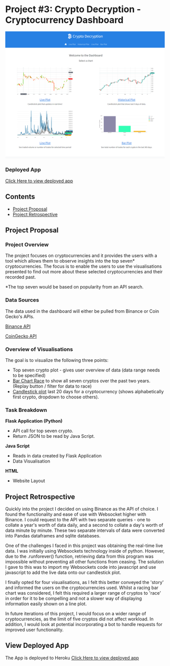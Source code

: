 ﻿# Project #3: Crypto Decryption - Cryptocurrency Dashboard

<img src="static/images/preview.png" width="600">

### Deployed App
[Click Here to view deployed app](https://crypto-decryption-project3.herokuapp.com/)
 
 ## Contents

* [Project Proposal](#project_header)
* [Project Retrospective](#project_retrospective)


## <a id="project_header"></a>Project Proposal

### Project Overview

The project focuses on cryptocurrencies and it provides the users with a tool which allows them to observe insights into the top seven* cryptocurrencies. 
The focus is to enable the users to use the visualisations presented to find out more about these selected cryptocurrencies and their recorded past. 

*The top seven would be based on popularity from an API search. 


### Data Sources

The data used in the dashboard will either be pulled from Binance or Coin Gecko's APIs.

[Binance API](https://binance-docs.github.io/apidocs/spot/en/#general-info)

[CoinGecko API](https://www.coingecko.com/en/api)


### Overview of Visualisations 

The goal is to visualize the following three points: 

* Top seven crypto plot - gives user overview of data (data range needs to be specified)
* [Bar Chart Race](https://observablehq.com/@d3/bar-chart-race) to show all seven cryptos over the past two years. (Replay button / filter for data to race) 
* [Candlestick plot](https://www.amcharts.com/demos/stock-chart-candlesticks) last 20 days for a cryptocurrency (shows alphabetically first crypto, dropdown to choose others).


### Task Breakdown

**Flask Application (Python)**

* API call for top seven crypto.
* Return JSON to be read by Java Script.

**Java Script**

* Reads in data created by Flask Application
* Data Visualisation

**HTML**

* Website Layout

## <a id="project_retrospective"></a>Project Retrospective

Quickly into the project I decided on using Binance as the API of choice. I found the functionality and ease of use with Websocket higher with Binance. I could request to the API with two separate queries - one to collate a year's worth of data daily, and a second to collate a day's worth of data minute by minute. These two separate intervals of data were converted into Pandas dataframes and sqlite databases.

One of the challenges I faced in this project was obtaining the real-time live data. I was initially using Websockets technology inside of python. However, due to the .runforever() function, retrieving data from this program was impossible without preventing all other functions from ceasing. The solution I gave to this was to import my Websockets code into javascript and use javascript to add the live data onto our candlestick plot. 

I finally opted for four visualisations, as I felt this better conveyed the 'story' and informed the users on the cryptocurrencies used. Whilst a racing bar chart was considered, I felt this required a larger range of cryptos to 'race' in order for it to be compelling and not a slower way of displaying information easily shown on a line plot. 

In future iterations of this project, I would focus on a wider range of cryptocurrencies, as the limit of five cryptos did not affect workload. In addition, I would look at potential incorporating a bot to handle requests for improved user functionality.


## View Deployed App

The App is deployed to Heroku
[Click Here to view deployed app](https://crypto-decryption-project3.herokuapp.com/)